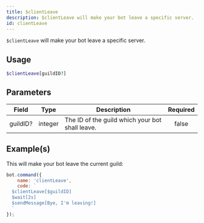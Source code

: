 ```yaml
---
title: $clientLeave
description: $clientLeave will make your bot leave a specific server.
id: clientLeave
---
```


`$clientLeave` will make your bot leave a specific server.

## Usage

```php
$clientLeave[guildID?]
```

## Parameters

| Field    | Type    | Description                                     | Required |
| -------- | ------- | ----------------------------------------------- | :------: |
| guildID? | integer | The ID of the guild which your bot shall leave. |  false   |

## Example(s)

This will make your bot leave the current guild:

```javascript
bot.command({
    name: 'clientLeave',
    code: `
  $clientLeave[$guildID]
  $wait[2s]
  $sendMessage[Bye, I'm leaving!]
  `
});
```
